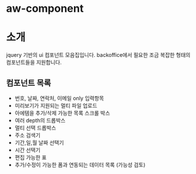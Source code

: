 # aw-component

소개
===
jquery 기반의 ui 컴포넌트 모음집입니다.
backoffice에서 필요한 조금 복잡한 형태의 컴포넌트들을 지원합니다.

컴포넌트 목록
---

* 번호, 날짜, 연락처, 이메일 only 입력항목
* 미리보기가 지원되는 멀티 파일 업로드
* 아에템을 추가/삭제 가능한 목록 스크롤 박스
* 여러 depth의 드롭박스
* 멀티 선택 드롭박스
* 주소 검색기
* 기간,일,월 날짜 선택기
* 시간 선택기
* 편집 가능한 표
* 추가/수정이 가능한 폼과 연동되는 데이터 목록 (가능성 검토)